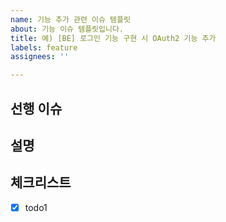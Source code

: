 ```yaml
---
name: 기능 추가 관련 이슈 템플릿
about: 기능 이슈 템플릿입니다.
title: 예) [BE] 로그인 기능 구현 시 OAuth2 기능 추가
labels: feature
assignees: ''

---
```


<!-- name, about, title, labels, assignees를 미리 지정할 수 있음 -->

<!-- feature와 관련된 이슈 템플릿 -->
<!-- (선택) 이 이슈 전에 해야하는 이슈를 등록 -->
<!-- ex) 선행 과제: #00 이슈 이름 -->
## 선행 이슈

<!-- 이 이슈 카드에 대한 설명, 최대한 다른 사람이 알아 볼 수 있도록 적어주자 -->
## 설명

<!-- 필요에 따라서 이 이슈를 위한 체크박스를 만들어도 됨 -->
## 체크리스트
- [x] todo1
